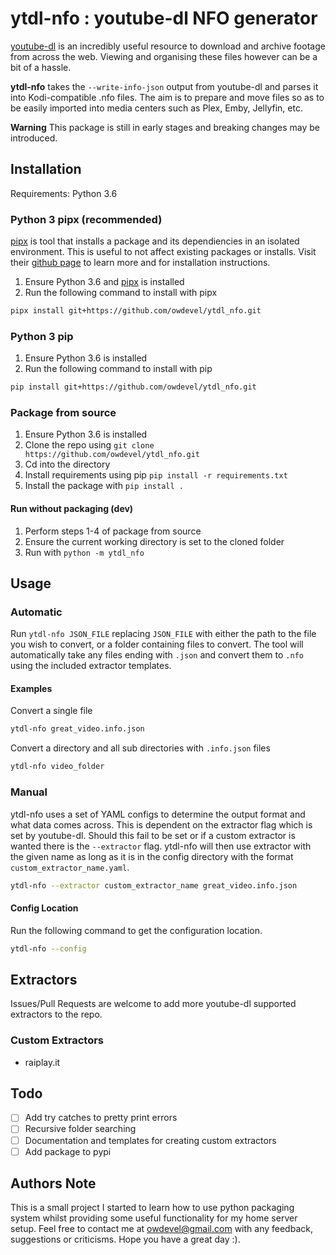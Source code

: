 # ytdl-nfo : youtube-dl NFO generator

[youtube-dl](https://github.com/ytdl-org/youtube-dl) is an incredibly useful resource to download and archive footage from across the web. Viewing and organising these files however can be a bit of a hassle.

**ytdl-nfo** takes the `--write-info-json` output from youtube-dl and parses it into Kodi-compatible .nfo files. The aim is to prepare and move files so as to be easily imported into media centers such as Plex, Emby, Jellyfin, etc. 

**Warning**
This package is still in early stages and breaking changes may be introduced.

## Installation
Requirements: Python 3.6
### Python 3 pipx (recommended)
[pipx](https://github.com/pipxproject/pipx) is tool that installs a package and its dependiencies in an isolated environment. This is useful to not affect existing packages or installs. Visit their [github page](https://github.com/pipxproject/pipx) to learn more and for installation instructions.

1. Ensure Python 3.6 and [pipx](https://github.com/pipxproject/pipx) is installed
2. Run the following command to install with pipx
``` bash
pipx install git+https://github.com/owdevel/ytdl_nfo.git
```

### Python 3 pip
1. Ensure Python 3.6 is installed
2. Run the following command to install with pip
```bash
pip install git+https://github.com/owdevel/ytdl_nfo.git
```

### Package from source
1. Ensure Python 3.6 is installed
2. Clone the repo using `git clone https://github.com/owdevel/ytdl_nfo.git`
3. Cd into the directory
4. Install requirements using pip `pip install -r requirements.txt`
5. Install the package with `pip install .`

#### Run without packaging (dev)
1. Perform steps 1-4 of package from source
2. Ensure the current working directory is set to the cloned folder
3. Run with `python -m ytdl_nfo`


## Usage
### Automatic
Run `ytdl-nfo JSON_FILE` replacing `JSON_FILE` with either the path to the file you wish to convert, or a folder containing files to convert. The tool will automatically take any files ending with `.json` and convert them to `.nfo` using the included extractor templates.

#### Examples
Convert a single file
```bash
ytdl-nfo great_video.info.json
```

Convert a directory and all sub directories with `.info.json` files
```bash
ytdl-nfo video_folder
```

### Manual
ytdl-nfo uses a set of YAML configs to determine the output format and what data comes across. This is dependent on the extractor flag which is set by youtube-dl. Should this fail to be set or if a custom extractor is wanted there is the `--extractor` flag. ytdl-nfo will then use extractor with the given name as long as it is in the config directory with the format `custom_extractor_name.yaml`.

```bash
ytdl-nfo --extractor custom_extractor_name great_video.info.json
```

#### Config Location
Run the following command to get the configuration location.
```bash
ytdl-nfo --config
```

## Extractors
Issues/Pull Requests are welcome to add more youtube-dl supported extractors to the repo.

### Custom Extractors
- raiplay.it

## Todo
- [ ] Add try catches to pretty print errors
- [ ] Recursive folder searching
- [ ] Documentation and templates for creating custom extractors
- [ ] Add package to pypi

## Authors Note
This is a small project I started to learn how to use python packaging system whilst providing some useful functionality for my home server setup. Feel free to contact me at owdevel@gmail.com with any feedback, suggestions or criticisms. Hope you have a great day :).

